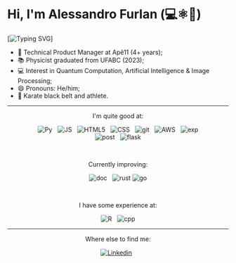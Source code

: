 # Hi, I'm Alessandro Furlan (💻⚛️🥋)

[![Typing SVG](https://readme-typing-svg.herokuapp.com?font=Fira+Code&pause=1000&random=false&width=435&lines=Technical+Product+Manager+at+Ap%C3%AA11;Physicist+graduated+from+UFABC)]

- 💼 Technical Product Manager at Apê11 (4+ years);
- 📚 Physicist graduated from UFABC (2023);
- 💻 Interest in Quantum Computation, Artificial Intelligence & Image Processing;
- 😄 Pronouns: He/him;
- 🥋 Karate black belt and athlete.

---

<div align="center">

I'm quite good at:
    
    
![Py](https://img.shields.io/badge/Python-14354C?style=for-the-badge&logo=python&logoColor=white)
&nbsp;
![JS](https://img.shields.io/badge/JavaScript-F7DF1E?style=for-the-badge&logo=javascript&logoColor=black)
&nbsp;
![HTML5](https://img.shields.io/badge/HTML5-E34F26?style=for-the-badge&logo=html5&logoColor=white)
&nbsp;
![CSS](https://img.shields.io/badge/CSS3-1572B6?style=for-the-badge&logo=css3&logoColor=white)
&nbsp;
![git](https://img.shields.io/badge/Git-E34F26?style=for-the-badge&logo=git&logoColor=white)
&nbsp;
![AWS](https://img.shields.io/badge/Amazon_AWS-232F3E?style=for-the-badge&logo=amazon-aws&logoColor=white)
&nbsp;
![exp](https://img.shields.io/badge/Express.js-404D59?style=for-the-badge)    
&nbsp;
![post](https://img.shields.io/badge/PostgreSQL-316192?style=for-the-badge&logo=postgresql&logoColor=white)
&nbsp;
![flask](https://img.shields.io/badge/Flask-000000?style=for-the-badge&logo=flask&logoColor=white)
&nbsp;
    
<br>    
    
Currently improving:


![doc](https://img.shields.io/badge/Docker-2496ED?style=for-the-badge&logo=docker&logoColor=white)
&nbsp;
![rust](https://img.shields.io/badge/Rust-000000?style=for-the-badge&logo=rust&logoColor=white)
![go](https://img.shields.io/badge/Go-00ADD8?style=for-the-badge&logo=go&logoColor=white)
    
<br>    
    
I have some experience at:
    
![R](https://img.shields.io/badge/R-276DC3?style=for-the-badge&logo=r&logoColor=white)
&nbsp;
![cpp](https://img.shields.io/badge/C%2B%2B-00599C?style=for-the-badge&logo=c%2B%2B&logoColor=white)

    
    
</div>

---

<div align="center">

Where else to find me:
    
[![Linkedin](https://img.shields.io/badge/LinkedIn-0077B5?style=for-the-badge&logo=linkedin&logoColor=white)](https://www.linkedin.com/in/alessandro-credidio-furlan/)
&nbsp;
    
</div>
